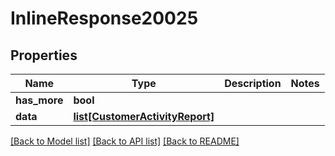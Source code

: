 # InlineResponse20025

## Properties
Name | Type | Description | Notes
------------ | ------------- | ------------- | -------------
**has_more** | **bool** |  | 
**data** | [**list[CustomerActivityReport]**](CustomerActivityReport.md) |  | 

[[Back to Model list]](../README.md#documentation-for-models) [[Back to API list]](../README.md#documentation-for-api-endpoints) [[Back to README]](../README.md)



